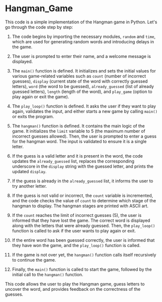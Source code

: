 # Hangman_Game

This code is a simple implementation of the Hangman game in Python. Let's go through the code step by step:

1. The code begins by importing the necessary modules, `random` and `time`, which are used for generating random words and introducing delays in the game.

2. The user is prompted to enter their name, and a welcome message is displayed.

3. The `main()` function is defined. It initializes and sets the initial values for various game-related variables such as `count` (number of incorrect guesses), `display` (current state of the word with correctly guessed letters), `word` (the word to be guessed), `already_guessed` (list of already guessed letters), `length` (length of the word), and `play_game` (option to play again or exit the game).

4. The `play_loop()` function is defined. It asks the user if they want to play again, validates the input, and either starts a new game by calling `main()` or exits the program.

5. The `hangman()` function is defined. It contains the main logic of the game. It initializes the `limit` variable to 5 (the maximum number of incorrect guesses allowed). Then, the user is prompted to enter a guess for the hangman word. The input is validated to ensure it is a single letter.

6. If the guess is a valid letter and it is present in the word, the code updates the `already_guessed` list, replaces the corresponding underscore in the `display` string with the guessed letter, and prints the updated `display`.

7. If the guess is already in the `already_guessed` list, it informs the user to try another letter.

8. If the guess is not valid or incorrect, the `count` variable is incremented, and the code checks the value of `count` to determine which stage of the hangman to display. The hangman stages are printed with ASCII art.

9. If the `count` reaches the limit of incorrect guesses (5), the user is informed that they have lost the game. The correct word is displayed along with the letters that were already guessed. Then, the `play_loop()` function is called to ask if the user wants to play again or exit.

10. If the entire word has been guessed correctly, the user is informed that they have won the game, and the `play_loop()` function is called.

11. If the game is not over yet, the `hangman()` function calls itself recursively to continue the game.

12. Finally, the `main()` function is called to start the game, followed by the initial call to the `hangman()` function.

This code allows the user to play the Hangman game, guess letters to uncover the word, and provides feedback on the correctness of the guesses.
